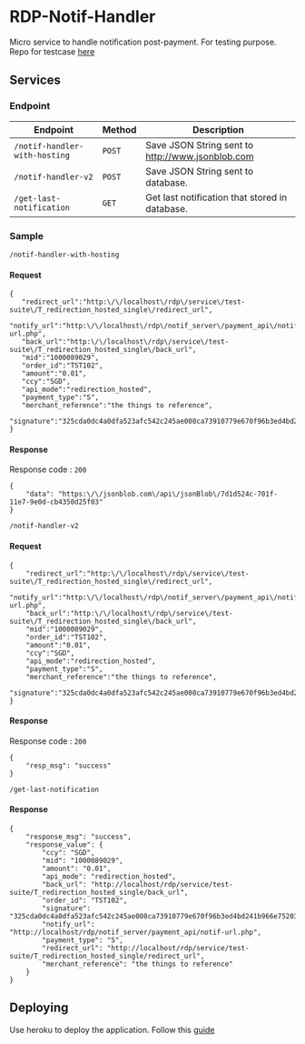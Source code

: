 # RDP-Notif-Handler
Micro service to handle notification post-payment. For testing purpose. Repo for testcase [here](https://github.com/bolon/rdp-test)

## Services
### Endpoint       
| Endpoint                        | Method   | Description                                       |
|---------------------------------|----------|---------------------------------------------------|
| ``/notif-handler-with-hosting`` | ``POST`` | Save JSON String sent to http://www.jsonblob.com  |
| ``/notif-handler-v2``           | ``POST`` | Save JSON String sent to database.                |
| ``/get-last-notification``      | ``GET``  | Get last notification that stored in database.    |

### Sample
``/notif-handler-with-hosting``

#### Request   
```
{  
   "redirect_url":"http:\/\/localhost\/rdp\/service\/test-suite\/T_redirection_hosted_single\/redirect_url",
   "notify_url":"http:\/\/localhost\/rdp\/notif_server\/payment_api\/notif-url.php",
   "back_url":"http:\/\/localhost\/rdp\/service\/test-suite\/T_redirection_hosted_single\/back_url",
   "mid":"1000089029",
   "order_id":"TST102",
   "amount":"0.01",
   "ccy":"SGD",
   "api_mode":"redirection_hosted",
   "payment_type":"S",
   "merchant_reference":"the things to reference",
   "signature":"325cda0dc4a0dfa523afc542c245ae008ca73910779e670f96b3ed4bd241b966e752036afd1920ae9690ca475b82eda302a3b0a7ad9157a4d4cdb0cc38b36e52"
}
```

#### Response
Response code : ``200``
```
{
    "data": "https:\/\/jsonblob.com\/api\/jsonBlob\/7d1d524c-701f-11e7-9e0d-cb4350d25f03"
}
```

``/notif-handler-v2``

#### Request
```
{
	"redirect_url":"http:\/\/localhost\/rdp\/service\/test-suite\/T_redirection_hosted_single\/redirect_url",
	"notify_url":"http:\/\/localhost\/rdp\/notif_server\/payment_api\/notif-url.php",
	"back_url":"http:\/\/localhost\/rdp\/service\/test-suite\/T_redirection_hosted_single\/back_url",
	"mid":"1000089029",
	"order_id":"TST102",
	"amount":"0.01",
	"ccy":"SGD",
	"api_mode":"redirection_hosted",
	"payment_type":"S",
	"merchant_reference":"the things to reference",
	"signature":"325cda0dc4a0dfa523afc542c245ae008ca73910779e670f96b3ed4bd241b966e752036afd1920ae9690ca475b82eda302a3b0a7ad9157a4d4cdb0cc38b36e52"
}
```

#### Response
Response code : ``200``
```
{
    "resp_msg": "success"
}
```

``/get-last-notification``

#### Response
```
{
    "response_msg": "success",
    "response_value": {
        "ccy": "SGD",
        "mid": "1000089029",
        "amount": "0.01",
        "api_mode": "redirection_hosted",
        "back_url": "http://localhost/rdp/service/test-suite/T_redirection_hosted_single/back_url",
        "order_id": "TST102",
        "signature": "325cda0dc4a0dfa523afc542c245ae008ca73910779e670f96b3ed4bd241b966e752036afd1920ae9690ca475b82eda302a3b0a7ad9157a4d4cdb0cc38b36e52",
        "notify_url": "http://localhost/rdp/notif_server/payment_api/notif-url.php",
        "payment_type": "S",
        "redirect_url": "http://localhost/rdp/service/test-suite/T_redirection_hosted_single/redirect_url",
        "merchant_reference": "the things to reference"
    }
}
```

## Deploying
Use heroku to deploy the application. Follow this [guide](http://www.easylaravelbook.com/blog/2015/01/31/deploying-a-laravel-application-to-heroku/)
